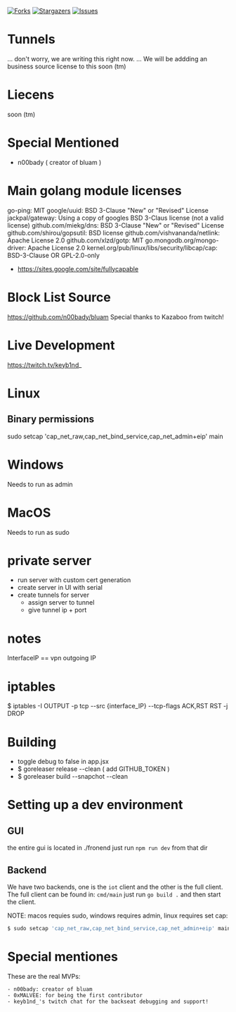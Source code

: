 [![Forks][forks-shield]][forks-url]
[![Stargazers][stars-shield]][stars-url]
[![Issues][issues-shield]][issues-url]

# Tunnels
... don't worry, we are writing this right now.
... We will be addding an business source license to this soon (tm)

# Liecens
soon (tm)

# Special Mentioned
 - n00bady ( creator of bluam )

# Main golang module licenses
go-ping: MIT
google/uuid: BSD 3-Clause "New" or "Revised" License
jackpal/gateway: Using a copy of googles BSD 3-Claus license (not a valid license)
github.com/miekg/dns: BSD 3-Clause "New" or "Revised" License
github.com/shirou/gopsutil: BSD license
github.com/vishvananda/netlink: Apache License 2.0
github.com/xlzd/gotp: MIT
go.mongodb.org/mongo-driver: Apache License 2.0
kernel.org/pub/linux/libs/security/libcap/cap: BSD-3-Clause OR GPL-2.0-only
 - https://sites.google.com/site/fullycapable

# Block List Source
https://github.com/n00bady/bluam
Special thanks to Kazaboo from twitch!

# Live Development
https://twitch.tv/keyb1nd_


# Linux
## Binary permissions
sudo setcap 'cap_net_raw,cap_net_bind_service,cap_net_admin+eip' main

# Windows
Needs to run as admin

# MacOS
Needs to run as sudo

# private server
 - run server with custom cert generation
 - create server in UI with serial
 - create tunnels for server
    - assign server to tunnel
    - give tunnel ip + port

# notes
InterfaceIP == vpn outgoing IP

# iptables
$ iptables -I OUTPUT -p tcp --src {interface_IP} --tcp-flags ACK,RST RST -j DROP


# Building
 - toggle debug to false in app.jsx
 - $ goreleaser release --clean ( add GITHUB_TOKEN )
 - $ goreleaser build --snapchot --clean 

# Setting up a dev environment 
## GUI
the entire gui is located in ./fronend just run `npm run dev` from that dir
## Backend
We have two backends, one is the `iot` client and the other is the full client.
The full client can be found in: `cmd/main` just run `go build .` and then start the client.

NOTE: macos requies sudo, windows requires admin, linux requires set cap:
```bash
$ sudo setcap 'cap_net_raw,cap_net_bind_service,cap_net_admin+eip' main
```

# Special mentiones
These are the real MVPs:

    - n00bady: creator of bluam
    - 0xMALVEE: for being the first contributor
    - keyb1nd_'s twitch chat for the backseat debugging and support!




[forks-shield]: https://img.shields.io/github/forks/tunnels-is/tunnels?style=for-the-badge&logo=github
[forks-url]: https://github.com/tunnels-is/tunnels/network/members
[stars-shield]: https://img.shields.io/github/stars/tunnels-is/tunnels?style=for-the-badge&logo=github
[stars-url]: https://github.com/tunnels-is/tunnels/stargazers
[issues-shield]: https://img.shields.io/github/issues/tunnels-is/tunnels?style=for-the-badge&logo=github
[issues-url]: https://github.com/tunnels-is/tunnels/issues
